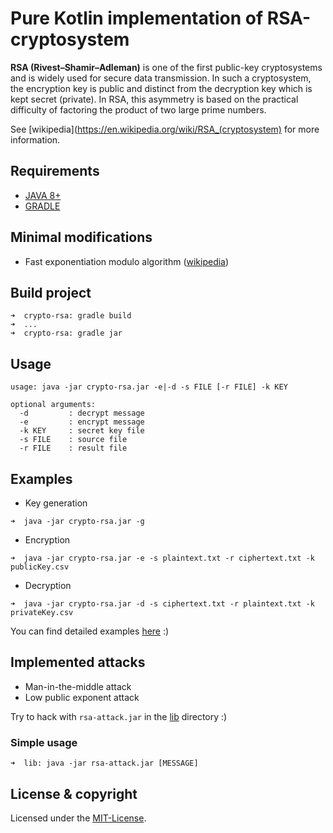 # Pure Kotlin implementation of RSA-cryptosystem
**RSA (Rivest–Shamir–Adleman)** is one of the first public-key cryptosystems and is widely used for secure data transmission. 
In such a cryptosystem, the encryption key is public and distinct from the decryption key which is kept secret (private). 
In RSA, this asymmetry is based on the practical difficulty of factoring the product of two large prime numbers.

See [wikipedia](https://en.wikipedia.org/wiki/RSA_(cryptosystem) for more information.

## Requirements
- [JAVA 8+](https://www.java.com/en/download/)
- [GRADLE](https://docs.gradle.org/current/userguide/installation.html#installing_with_a_package_manager)

## Minimal modifications
- Fast exponentiation modulo algorithm ([wikipedia](https://en.wikipedia.org/wiki/Modular_exponentiation))

## Build project
    ➜  crypto-rsa: gradle build
    ➜  ...
    ➜  crypto-rsa: gradle jar

## Usage 

    usage: java -jar crypto-rsa.jar -e|-d -s FILE [-r FILE] -k KEY

```
optional arguments:
  -d         : decrypt message
  -e         : encrypt message
  -k KEY     : secret key file
  -s FILE    : source file
  -r FILE    : result file
```

## Examples
- Key generation
```
➜  java -jar crypto-rsa.jar -g
```
- Encryption
```
➜  java -jar crypto-rsa.jar -e -s plaintext.txt -r ciphertext.txt -k publicKey.csv
```
- Decryption
```
➜  java -jar crypto-rsa.jar -d -s ciphertext.txt -r plaintext.txt -k privateKey.csv
```

You can find detailed examples [here](https://github.com/staboss/crypto-rsa/tree/master/example) :)

## Implemented attacks
- Man-in-the-middle attack
- Low public exponent attack

Try to hack with `rsa-attack.jar` in the [lib](https://github.com/staboss/crypto-rsa/tree/master/lib) directory :)
### Simple usage

    ➜  lib: java -jar rsa-attack.jar [MESSAGE]

## License & copyright
Licensed under the [MIT-License](LICENSE.md).